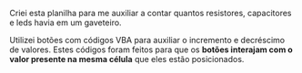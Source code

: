 Criei esta planilha para me auxiliar a contar quantos resistores, capacitores e leds havia em um gaveteiro.

Utilizei botões com códigos VBA para auxiliar o incremento e decréscimo de valores.
Estes códigos foram feitos para que os **botões interajam com o valor presente na mesma célula** que eles estão posicionados.
